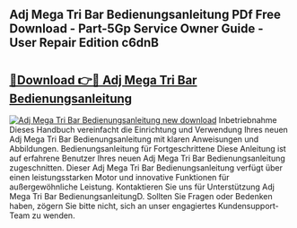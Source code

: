 ## Adj Mega Tri Bar Bedienungsanleitung PDf Free Download - Part-5Gp Service Owner Guide - User Repair Edition c6dnB

# <h2><a href="http://df044j.blite.top/?on=Adj+Mega+Tri+Bar+Bedienungsanleitung">🔗Download 👉🔴 Adj Mega Tri Bar Bedienungsanleitung</a></h2>

[![Adj Mega Tri Bar Bedienungsanleitung new download](https://i.imgur.com/lujVjoI.png)](http://df044j.blite.top/?on=Adj+Mega+Tri+Bar+Bedienungsanleitung)
Inbetriebnahme Dieses Handbuch vereinfacht die Einrichtung und Verwendung Ihres neuen Adj Mega Tri Bar Bedienungsanleitung mit klaren Anweisungen und Abbildungen. Bedienungsanleitung für Fortgeschrittene Diese Anleitung ist auf erfahrene Benutzer Ihres neuen Adj Mega Tri Bar Bedienungsanleitung zugeschnitten. Dieser Adj Mega Tri Bar Bedienungsanleitung verfügt über einen leistungsstarken Motor und innovative Funktionen für außergewöhnliche Leistung. Kontaktieren Sie uns für Unterstützung Adj Mega Tri Bar BedienungsanleitungD. Sollten Sie Fragen oder Bedenken haben, zögern Sie bitte nicht, sich an unser engagiertes Kundensupport-Team zu wenden.
